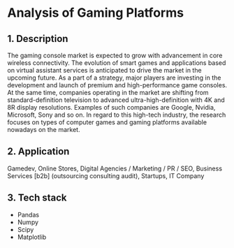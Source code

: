 # Analysis of Gaming Platforms

## 1. Description
The gaming console market is expected to grow with advancement in core wireless connectivity. The evolution of smart games and applications based on virtual assistant services is anticipated to drive the market in the upcoming future. As a part of a strategy, major players are investing in the development and launch of premium and high-performance game consoles. At the same time, companies operating in the market are shifting from standard-definition television to advanced ultra-high-definition with 4K and 8R display resolutions. Examples of such companies are Google, Nvidia, Microsoft, Sony and so on. In regard to this high-tech industry, the research focuses on types of computer games and gaming platforms available nowadays on the market. 

## 2. Application
Gamedev, Online Stores, Digital Agencies / Marketing / PR / SEO, Business Services [b2b] (outsourcing consulting audit), Startups, IT Company

## 3. Tech stack
- Pandas
- Numpy
- Scipy
- Matplotlib
